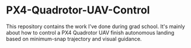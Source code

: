 # PX4-Quadrotor-UAV-Control
This repository contains the work I've done during grad school. It's mainly about how to control a PX4 Quadrotor UAV finish autonomous landing based on minimum-snap trajectory and visual guidance. 
